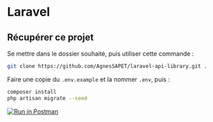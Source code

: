 # Laravel

## Récupérer ce projet
Se mettre dans le dossier souhaité, puis utiliser cette commande :
```bash
git clone https://github.com/AgnesSAPET/laravel-api-library.git .
```
Faire une copie du ```.env.example``` et la nommer ```.env```, puis :
```bash
composer install
php artisan migrate --seed
```

[![Run in Postman](https://run.pstmn.io/button.svg)](https://app.getpostman.com/run-collection/81bd4fb05e2596df0965)